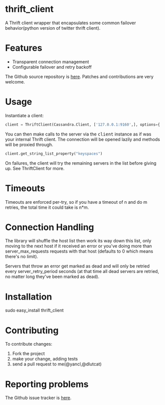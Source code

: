thrift_client
=============

A Thrift client wrapper that encapsulates some common failover behavior(python version of twitter thrift client).

Features
=============

* Transparent connection management
* Configurable failover and retry backoff

The Github source repository is [here](http://github.com/yancl/thrift_client/). Patches and contributions are very welcome.

Usage
=============

Instantiate a client:

```python
client = ThriftClient(Cassandra.Client, ['127.0.0.1:9160',], options={'retries':2})
```

You can then make calls to the server via the <tt>client</tt> instance as if was your internal Thrift client. The connection will be opened lazily and methods will be proxied through.

```python
client.get_string_list_property("keyspaces")
```

On failures, the client will try the remaining servers in the list before giving up. See ThriftClient for more.

Timeouts
=============

Timeouts are enforced per-try, so if you have a timeout of n and do m retries, the total time it could take is n*m.

Connection Handling
=============

The library will shuffle the host list then work its way down this list, only moving to the next host if it received an error or you've doing more than server_max_requests requests with that host (defaults to 0 which means there's no limit).

Servers that throw an error get marked as dead and will only be retried every server_retry_period seconds (at that time all dead servers are retried, no matter long they've been marked as dead).

Installation
=============

  sudo easy_install thrift_client

Contributing
=============

To contribute changes:

1. Fork the project
2. make your change, adding tests
3. send a pull request to me(@yancl,@dlutcat)

Reporting problems
=============

The Github issue tracker is [here](http://github.com/yancl/thrift_client/issues).
